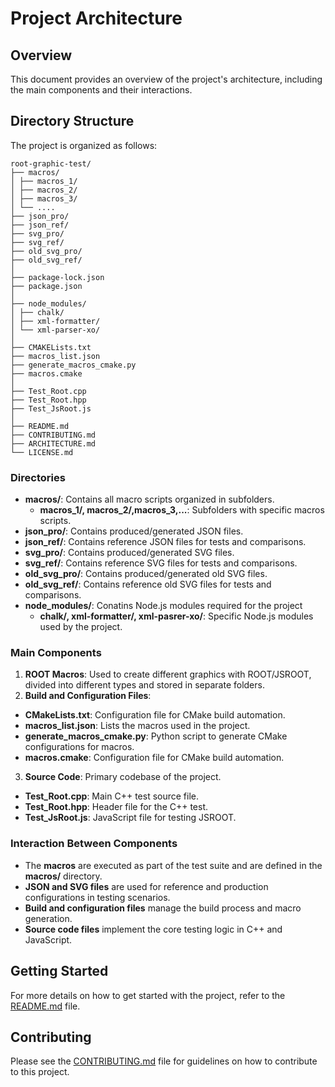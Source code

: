 # Project Architecture

## Overview

This document provides an overview of the project's architecture, including the main components and their interactions.

## Directory Structure

The project is organized as follows:

```plaintext
root-graphic-test/
├── macros/
│ ├── macros_1/
│ ├── macros_2/
│ ├── macros_3/
│ └── ....
├── json_pro/
├── json_ref/
├── svg_pro/
├── svg_ref/
├── old_svg_pro/
├── old_svg_ref/
│
├── package-lock.json
├── package.json
│
├── node_modules/
│ ├── chalk/
│ ├── xml-formatter/
│ └── xml-parser-xo/
│
├── CMAKELists.txt
├── macros_list.json
├── generate_macros_cmake.py
├── macros.cmake
│
├── Test_Root.cpp
├── Test_Root.hpp
├── Test_JsRoot.js
│
├── README.md
├── CONTRIBUTING.md
├── ARCHITECTURE.md
└── LICENSE.md
```
### Directories

- **macros/**: Contains all macro scripts organized in subfolders.
  - **macros_1/, macros_2/,macros_3,...**: Subfolders with specific macros scripts.
- **json_pro/**: Contains produced/generated JSON files.
- **json_ref/**: Contains reference JSON files for tests and comparisons.
- **svg_pro/**: Contains produced/generated SVG files.
- **svg_ref/**: Contains reference SVG files for tests and comparisons.
- **old_svg_pro/**: Contains produced/generated old SVG files.
- **old_svg_ref/**: Contains reference old SVG files for tests and comparisons.
- **node_modules/**: Conatins Node.js modules required for the project
  - **chalk/, xml-formatter/, xml-pasrer-xo/**: Specific Node.js modules used by the project.

### Main Components

1. **ROOT Macros**: Used to create different graphics with ROOT/JSROOT, divided into different types and stored in separate folders.
2. **Build and Configuration Files**:
  - **CMakeLists.txt**: Configuration file for CMake build automation.
  - **macros_list.json**: Lists the macros used in the project.
  - **generate_macros_cmake.py**: Python script to generate CMake configurations for macros.
  - **macros.cmake**: Configuration file for CMake build automation.
3. **Source Code**:  Primary codebase of the project.
  - **Test_Root.cpp**: Main C++ test source file.
  - **Test_Root.hpp**: Header file for the C++ test.
  - **Test_JsRoot.js**: JavaScript file for testing JSROOT.

### Interaction Between Components

- The **macros** are executed as part of the test suite and are defined in the **macros/** directory.
- **JSON and SVG files** are used for reference and production configurations in testing scenarios.
- **Build and configuration files** manage the build process and macro generation.
- **Source code files** implement the core testing logic in C++ and JavaScript.

## Getting Started

For more details on how to get started with the project, refer to the [README.md](README.md) file.

## Contributing

Please see the [CONTRIBUTING.md](CONTRIBUTING.md) file for guidelines on how to contribute to this project.